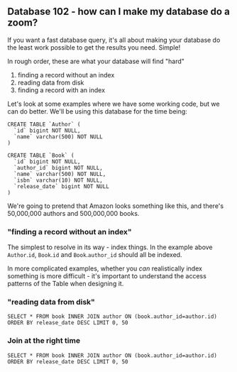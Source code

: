## Database 102 - how can I make my database do a zoom?

If you want a fast database query, it's all about making your database do the least work possible to get the results you need. Simple!

In rough order, these are what your database will find "hard"

1. finding a record without an index
2. reading data from disk
3. finding a record with an index

Let's look at some examples where we have some working code, but we can do better. We'll be using this database for the time being:

```
CREATE TABLE `Author` (
  `id` bigint NOT NULL,
  `name` varchar(500) NOT NULL
)

CREATE TABLE `Book` (
  `id` bigint NOT NULL,
  `author_id` bigint NOT NULL,
  `name` varchar(500) NOT NULL,
  `isbn` varchar(10) NOT NULL,
  `release_date` bigint NOT NULL
)
```

We're going to pretend that Amazon looks something like this, and there's 50,000,000 authors and 500,000,000 books.

### "finding a record without an index"

The simplest to resolve in its way - index things. In the example above `Author`.`id`, `Book`.`id` and `Book`.`author_id` should all be indexed.

In more complicated examples, whether you *can* realistically index something is more difficult - it's important to understand the access patterns of the Table when designing it.

### "reading data from disk"

`SELECT * FROM book INNER JOIN author ON (book.author_id=author.id) ORDER BY release_date DESC LIMIT 0, 50`

### Join at the right time


`SELECT * FROM book INNER JOIN author ON (book.author_id=author.id) ORDER BY release_date DESC LIMIT 0, 50`

